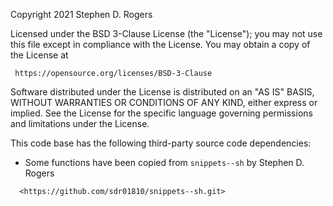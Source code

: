 Copyright 2021 Stephen D. Rogers

Licensed under the BSD 3-Clause License (the "License"); you may not use
this file except in compliance with the License.  You may obtain a copy of
the License at

     https://opensource.org/licenses/BSD-3-Clause

Software distributed under the License is distributed on an "AS IS" BASIS,
WITHOUT WARRANTIES OR CONDITIONS OF ANY KIND, either express or implied.
See the License for the specific language governing permissions and
limitations under the License.

This code base has the following third-party source code dependencies:

- Some functions have been copied from `snippets--sh` by Stephen D. Rogers
```
  <https://github.com/sdr01810/snippets--sh.git>
```

